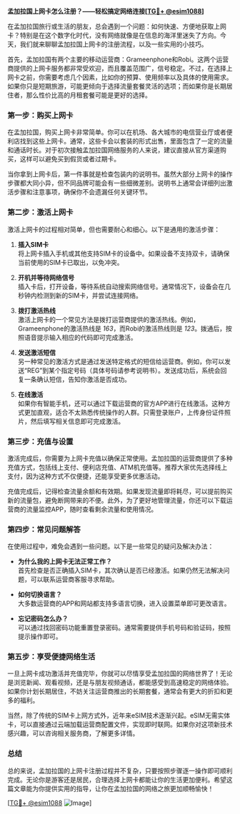 **孟加拉国上网卡怎么注册？——轻松搞定网络连接[[TG💪+ @esim1088](https://t.me/s/esim1088)]**

在孟加拉国旅行或生活的朋友，总会遇到一个问题：如何快速、方便地获取上网卡？特别是在这个数字化时代，没有网络就像是在信息的海洋里迷失了方向。今天，我们就来聊聊孟加拉国上网卡的注册流程，以及一些实用的小技巧。

首先，孟加拉国有两个主要的移动运营商：Grameenphone和Robi。这两个运营商提供的上网卡服务都非常受欢迎，而且覆盖范围广，信号稳定。不过，在选择上网卡之前，你需要考虑几个因素，比如你的预算、使用频率以及具体的使用需求。如果你只是短期旅游，可能更倾向于选择流量套餐灵活的选项；而如果你是长期居住者，那么性价比高的月租套餐可能是更好的选择。

### **第一步：购买上网卡**

在孟加拉国，购买上网卡非常简单。你可以在机场、各大城市的电信营业厅或者便利店找到这些上网卡。通常，这些卡会以套装的形式出售，里面包含了一定的流量和通话时长。对于初次接触孟加拉国网络服务的人来说，建议直接从官方渠道购买，这样可以避免买到假货或者过期卡。

当你拿到上网卡后，第一件事就是检查包装内的说明书。虽然大部分上网卡的操作步骤都大同小异，但不同品牌可能会有一些细微差别。说明书上通常会详细列出激活步骤和注意事项，确保你不会遗漏任何关键环节。

### **第二步：激活上网卡**

激活上网卡的过程相对简单，但也需要耐心和细心。以下是通用的激活步骤：

1. **插入SIM卡**  
   将上网卡插入手机或其他支持SIM卡的设备中。如果设备不支持双卡，请确保当前使用的SIM卡已取出，以免冲突。

2. **开机并等待网络信号**  
   插入卡后，打开设备，等待系统自动搜索网络信号。通常情况下，设备会在几秒钟内检测到新的SIM卡，并尝试连接网络。

3. **拨打激活热线**  
   激活上网卡的一个常见方法是拨打运营商提供的激活热线。例如，Grameenphone的激活热线是 *163*，而Robi的激活热线则是 *123*。拨通后，按照语音提示输入相应的代码即可完成激活。

4. **发送激活短信**  
   另一种常见的激活方式是通过发送特定格式的短信给运营商。例如，你可以发送“REG”到某个指定号码（具体号码请参考说明书）。发送成功后，系统会回复一条确认短信，告知你激活是否成功。

5. **在线激活**  
   如果你有智能手机，还可以通过下载运营商的官方APP进行在线激活。这种方式更加直观，适合不太熟悉传统操作的人群。只需登录账户，上传身份证件照片，然后填写相关信息即可完成激活。

### **第三步：充值与设置**

激活完成后，你需要为上网卡充值以确保正常使用。孟加拉国的运营商提供了多种充值方式，包括线上支付、便利店充值、ATM机充值等。推荐大家优先选择线上支付，因为这种方式不仅便捷，还能享受更多优惠活动。

充值完成后，记得检查流量余额和有效期。如果发现流量即将耗尽，可以提前购买新的流量包，避免断网带来的不便。此外，为了更好地管理流量，你还可以下载运营商的流量监控APP，随时查看剩余流量和使用情况。

### **第四步：常见问题解答**

在使用过程中，难免会遇到一些问题。以下是一些常见的疑问及解决办法：

- **为什么我的上网卡无法正常工作？**  
  首先检查是否正确插入SIM卡，其次确认是否已经激活。如果仍然无法解决问题，可以联系运营商客服寻求帮助。

- **如何切换语言？**  
  大多数运营商的APP和网站都支持多语言切换，进入设置菜单即可更改语言。

- **忘记密码怎么办？**  
  可以通过找回密码功能重置登录密码。通常需要提供手机号码和验证码，按照提示操作即可。

### **第五步：享受便捷网络生活**

一旦上网卡成功激活并充值完毕，你就可以尽情享受孟加拉国的网络世界了！无论是浏览新闻、观看视频，还是与朋友视频通话，都能感受到高速稳定的网络体验。如果你计划长期居住，不妨关注运营商推出的长期套餐，通常会有更大的折扣和更多的福利。

当然，除了传统的SIM卡上网方式外，近年来eSIM技术逐渐兴起。eSIM无需实体卡，可以直接通过云端加载运营商配置文件，实现即时联网。如果你对这项新技术感兴趣，可以咨询相关服务商，了解更多详情。

### **总结**

总的来说，孟加拉国的上网卡注册过程并不复杂，只要按照步骤逐一操作即可顺利完成。无论你是游客还是居民，合理选择上网卡都能让你的生活更加便利。希望这篇文章能为你提供实用的指导，让你在孟加拉国的网络之旅更加顺畅愉快！

[[TG💪+ @esim1088](https://t.me/s/esim1088) ![Image](https://i.postimg.cc/4NQfJmqS/Snipaste-2025-05-13-00-14-12.png)]